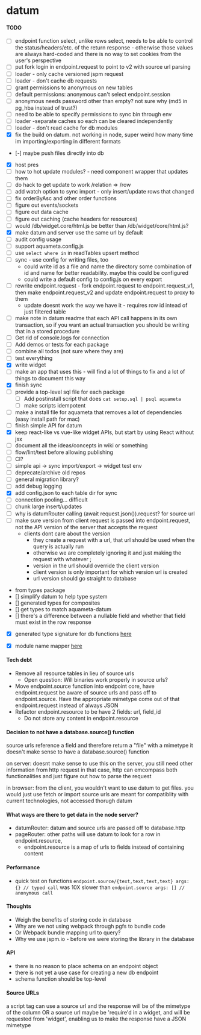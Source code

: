 # datum

#### TODO

- [ ] endpoint function select, unlike rows select, needs to be able to control
  the status/headers/etc. of the return response - otherwise those values are
  always hard-coded and there is no way to set cookies from the user's
  perspective
- [ ] put fork login in endpoint.request to point to v2 with source url parsing
- [ ] loader - only cache versioned jspm request
- [ ] loader - don't cache db requests
- [ ] grant permissions to anonymous on new tables
- [ ] default permissions: anonymous can't select endpoint.session
- [ ] anonymous needs password other than empty? not sure why (md5 in pg_hba
  instead of trust?)
- [ ] need to be able to specify permissions to sync bin through env
- [ ] loader -separate caches so each can be cleared independently
- [ ] loader - don't read cache for db modules
- [X] fix the build on datum. not working in node, super weird how many time im
  importing/exporting in different formats
- [-] maybe push files directly into db
- [X] host pres
- [ ] how to hot update modules? - need component wrapper that updates them
- [ ] do hack to get update to work /relation => /row
- [ ] add watch option to sync import - only insert/update rows that changed
- [ ] fix orderByAsc and other order functions
- [ ] figure out events/sockets
- [ ] figure out data cache
- [ ] figure out caching (cache headers for resources)
- [ ] would /db/widget.core/html.js be better than /db/widget/core/html.js?
- [X] make datum and server use the same url by default
- [ ] audit config usage
- [ ] support aquameta.config.js
- [ ] use `select where in` in readTables upsert method
- [ ] sync - use config for writing files, too
  - could write id as a file and name the directory some combination of id and
    name for better readability. maybe this could be configured
  - could write a default config to config.js on every export
- [ ] rewrite endpoint.request - fork endpoint.request to endpoint.request_v1,
  then make endpoint.request_v2 and update endpoint.request to proxy to them
  - update doesnt work the way we have it - requires row id intead of just
    filtered table
- [ ] make note in datum readme that each API call happens in its own
  transaction, so if you want an actual transaction you should be writing that
  in a stored procedure
- [ ] Get rid of console.logs for connection
- [ ] Add demos or tests for each package
- [ ] combine all todos (not sure where they are)
- [ ] test everything
- [X] write widget
- [ ] make an app that uses this - will find a lot of things to fix and a lot
  of things to document this way
- [X] finish sync
- [ ] provide a top-level sql file for each package
  - [ ] Add postinstall script that does `cat setup.sql | psql aquameta`
  - [ ] make scripts idempotent
- [ ] make a install file for aquameta that removes a lot of dependencies (easy
  install path for mac)
- [ ] finish simple API for datum
- [X] keep react-like vs vue-like widget APIs, but start by using React without jsx
- [ ] document all the ideas/concepts in wiki or something
- [ ] flow/lint/test before allowing publishing
- [ ] CI?
- [ ] simple api -> sync import/export -> widget test env
- [ ] deprecate/archive old repos
- [ ] general migration library?
- [ ] add debug logging
- [X] add config.json to each table dir for sync
- [ ] connection pooling... difficult
- [ ] chunk large insert/updates
- [ ] why is datumRouter calling (await request.json()).request? for source url
- [ ] make sure version from client request is passed into endpoint.request,
  not the API version of the server that accepts the request
  - clients dont care about the version
    - they create a request with a url, that url should be used when the query is actually run
    - otherwise we are completely ignoring it and just making the request with whatever ;
    - version in the url should override the client version
    - client version is only important for which version url is created
    - url version should go straight to database

- from types package
- [] simplify datum to help type system
- [] generated types for composites
- [] get types to match aquameta-datum
- [] there's a difference between a nullable field and whether that field must
  exist in the row response
- [X] generated type signature for db functions
  [here](https://flow.org/try/#0PQKgBAAgZgNg9gdzCYAoVAXAngBwKZgDKeMeAxhmALyphgAUA5ALZ4YCGAdBwEamPUAfGACybdgBV2fPACVEAZwCUtMADIGLcZwVkAFnmbsBVYWI6F9h9vITLVGhRgBOASwB2AcyFgAgs+d2LAAedncsQVQAbnRsfFFxKRlbBWo-AKDggG8AH1VXABMALjAk0gBJAoAaVXd2VhLGXn4aul0DIwB9OoawLQ5GVByAX0EYzFwCMrxKtNza+rwSpzcvVrB2627F5ZcPTxqR8biCc3ZLDptFNP9AkPm6QpKL60r1nqWNvbWh0ePJohWIyzKhgB5gD67VYHX7jMhwdxODYkcgYZ4oihpeibIxKHxZfJQBg49jUKig-pcZp4Rh4gl0OjONgAV2c7gYAG0ALolMJYJQxOjDMAkBQEVxE7FA0nkimsDg6aW0sGqRkstmcnlgPkC1TC0UEekMpkYVns+jc3nhXVC1DDOEIpHU1KgsWkChMeVU6T8XXwxGUElpN2oz3aEm0mL+pFwDAGZwAEXYHGDGIwTAUcFYnDIgRwkaAA)
- [X] module name mapper
    [here](https://flow.org/en/docs/config/options/#toc-module-name-mapper-regex-string)


#### Tech debt

- Remove all resource tables in lieu of source urls
  - Open question: Will binaries work properly in source urls?
- Move endpoint.source function into endpoint core, have endpoint.request be
  aware of source urls and pass off to endpoint.source. Have the appropriate
  mimetype come out of that endpoint.request instead of always JSON
- Refactor endpoint.resource to be have 2 fields: url, field_id
  - Do not store any content in endpoint.resource


#### Decision to not have a database.source() function

source urls reference a field and therefore return a "file" with a mimetype
it doesn't make sense to have a database.source() function

on server:
doesnt make sense to use this on the server, you still need other information from http request
in that case, http can emcompass both functionalities and just figure out how to parse the request

in browser:
from the client, you wouldn't want to use datum to get files. you would just use fetch or import
source urls are meant for compatiblity with current technologies, not accessed thorugh datum


#### What ways are there to get data in the node server?

- datumRouter: datum and source urls are passed off to database.http
- pageRouter: other paths will use datum to look for a row in endpoint.resource,
  - endpoint.resource is a map of urls to fields instead of containing content


#### Performance

- quick test on functions
`endpoint.source/{text,text,text,text} args: {} // typed call`
was 10X slower than
`endpoint.source args: [] // anonymous call`


#### Thoughts

- Weigh the benefits of storing code in database
- Why are we not using webpack through pgfs to bundle code
- Or Webpack bundle mapping url to query?
- Why we use jspm.io - before we were storing the library in the database


#### API

- there is no reason to place schema on an endpoint object
- there is not yet a use case for creating a new db endpoint
- schema function should be top-level


#### Source URLs

a script tag can use a source url and the response will be of the mimetype of the column
OR
a source url maybe be 'require'd in a widget, and will be requested from
 'widget', enabling us to make the response have a JSON mimetype
